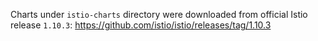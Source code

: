 Charts under `istio-charts` directory were downloaded from official Istio release `1.10.3`:
https://github.com/istio/istio/releases/tag/1.10.3
